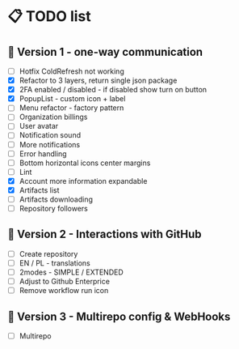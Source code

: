 # 📋 TODO list

## 🚀 Version 1 - one-way communication

- [ ] Hotfix ColdRefresh not working
- [x] Refactor to 3 layers, return single json package
- [x] 2FA enabled / disabled - if disabled show turn on button
- [x] PopupList - custom icon + label
- [ ] Menu refactor - factory pattern
- [ ] Organization billings
- [ ] User avatar
- [ ] Notification sound
- [ ] More notifications
- [ ] Error handling
- [ ] Bottom horizontal icons center margins
- [ ] Lint
- [x] Account more information expandable
- [x] Artifacts list
- [ ] Artifacts downloading
- [ ] Repository followers

## 🌟 Version 2 - Interactions with GitHub
- [ ] Create repository
- [ ] EN / PL - translations
- [ ] 2modes - SIMPLE / EXTENDED
- [ ] Adjust to Github Enterprice
- [ ] Remove workflow run icon

## 🎯 Version 3 - Multirepo config & WebHooks

- [ ] Multirepo
